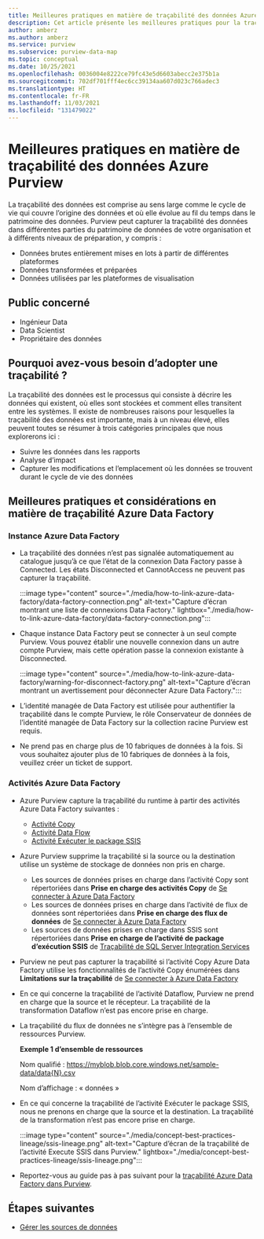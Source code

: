 ```yaml
---
title: Meilleures pratiques en matière de traçabilité des données Azure Purview
description: Cet article présente les meilleures pratiques pour la traçabilité des données de diverses sources de données dans Azure Purview.
author: amberz
ms.author: amberz
ms.service: purview
ms.subservice: purview-data-map
ms.topic: conceptual
ms.date: 10/25/2021
ms.openlocfilehash: 0036004e8222ce79fc43e5d6603abecc2e375b1a
ms.sourcegitcommit: 702df701fff4ec6cc39134aa607d023c766adec3
ms.translationtype: HT
ms.contentlocale: fr-FR
ms.lasthandoff: 11/03/2021
ms.locfileid: "131479022"
---
```

# <a name="azure-purview-data-lineage-best-practices"></a>Meilleures pratiques en matière de traçabilité des données Azure Purview

La traçabilité des données est comprise au sens large comme le cycle de vie qui couvre l’origine des données et où elle évolue au fil du temps dans le patrimoine des données. Purview peut capturer la traçabilité des données dans différentes parties du patrimoine de données de votre organisation et à différents niveaux de préparation, y compris : 
* Données brutes entièrement mises en lots à partir de différentes plateformes 
* Données transformées et préparées 
* Données utilisées par les plateformes de visualisation

 
## <a name="intended-audience"></a>Public concerné

* Ingénieur Data 
* Data Scientist 
* Propriétaire des données 

## <a name="why-do-you-need-adopt-lineage"></a>Pourquoi avez-vous besoin d’adopter une traçabilité ?  

La traçabilité des données est le processus qui consiste à décrire les données qui existent, où elles sont stockées et comment elles transitent entre les systèmes. Il existe de nombreuses raisons pour lesquelles la traçabilité des données est importante, mais à un niveau élevé, elles peuvent toutes se résumer à trois catégories principales que nous explorerons ici : 
* Suivre les données dans les rapports 
* Analyse d’impact 
* Capturer les modifications et l’emplacement où les données se trouvent durant le cycle de vie des données 

## <a name="azure-data-factory-lineage-best-practice-and-considerations"></a>Meilleures pratiques et considérations en matière de traçabilité Azure Data Factory 

### <a name="azure-data-factory-instance"></a>Instance Azure Data Factory 

* La traçabilité des données n’est pas signalée automatiquement au catalogue jusqu’à ce que l’état de la connexion Data Factory passe à Connected. Les états Disconnected et CannotAccess ne peuvent pas capturer la traçabilité. 

    :::image type="content" source="./media/how-to-link-azure-data-factory/data-factory-connection.png" alt-text="Capture d’écran montrant une liste de connexions Data Factory." lightbox="./media/how-to-link-azure-data-factory/data-factory-connection.png":::

* Chaque instance Data Factory peut se connecter à un seul compte Purview. Vous pouvez établir une nouvelle connexion dans un autre compte Purview, mais cette opération passe la connexion existante à Disconnected.  

    :::image type="content" source="./media/how-to-link-azure-data-factory/warning-for-disconnect-factory.png" alt-text="Capture d’écran montrant un avertissement pour déconnecter Azure Data Factory.":::

* L’identité managée de Data Factory est utilisée pour authentifier la traçabilité dans le compte Purview, le rôle Conservateur de données de l’identité managée de Data Factory sur la collection racine Purview est requis. 
* Ne prend pas en charge plus de 10 fabriques de données à la fois. Si vous souhaitez ajouter plus de 10 fabriques de données à la fois, veuillez créer un ticket de support. 

### <a name="azure-data-factory-activities"></a>Activités Azure Data Factory  

* Azure Purview capture la traçabilité du runtime à partir des activités Azure Data Factory suivantes : 
    * [Activité Copy](../data-factory/copy-activity-overview.md)
    * [Activité Data Flow](../data-factory/concepts-data-flow-overview.md)
    * [Activité Exécuter le package SSIS](../data-factory/how-to-invoke-ssis-package-ssis-activity.md)

* Azure Purview supprime la traçabilité si la source ou la destination utilise un système de stockage de données non pris en charge.  
    * Les sources de données prises en charge dans l’activité Copy sont répertoriées dans **Prise en charge des activités Copy** de [Se connecter à Azure Data Factory](how-to-link-azure-data-factory.md)
    * Les sources de données prises en charge dans l’activité de flux de données sont répertoriées dans **Prise en charge des flux de données** de [Se connecter à Azure Data Factory](how-to-link-azure-data-factory.md)
    * Les sources de données prises en charge dans SSIS sont répertoriées dans **Prise en charge de l’activité de package d’exécution SSIS** de [Traçabilité de SQL Server Integration Services](how-to-lineage-sql-server-integration-services.md)

* Purview ne peut pas capturer la traçabilité si l’activité Copy Azure Data Factory utilise les fonctionnalités de l’activité Copy énumérées dans **Limitations sur la traçabilité** de [Se connecter à Azure Data Factory](how-to-link-azure-data-factory.md)  

* En ce qui concerne la traçabilité de l’activité Dataflow, Purview ne prend en charge que la source et le récepteur. La traçabilité de la transformation Dataflow n’est pas encore prise en charge. 

* La traçabilité du flux de données ne s’intègre pas à l’ensemble de ressources Purview. 

    **Exemple 1 d’ensemble de ressources**    

    Nom qualifié : https://myblob.blob.core.windows.net/sample-data/data{N}.csv 

    Nom d’affichage : « données » 

* En ce qui concerne la traçabilité de l’activité Exécuter le package SSIS, nous ne prenons en charge que la source et la destination. La traçabilité de la transformation n’est pas encore prise en charge. 

    :::image type="content" source="./media/concept-best-practices-lineage/ssis-lineage.png" alt-text="Capture d’écran de la traçabilité de l’activité Execute SSIS dans Purview." lightbox="./media/concept-best-practices-lineage/ssis-lineage.png":::

* Reportez-vous au guide pas à pas suivant pour la [traçabilité Azure Data Factory dans Purview](../data-factory/tutorial-push-lineage-to-purview.md).  

## <a name="next-steps"></a>Étapes suivantes
-  [Gérer les sources de données](./manage-data-sources.md)

